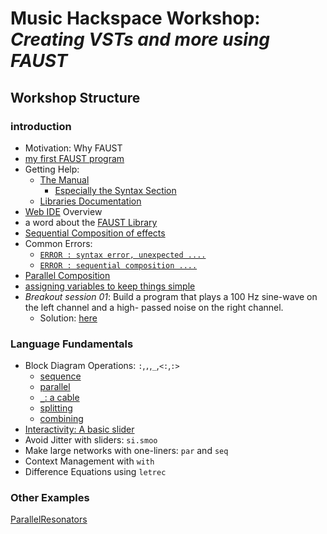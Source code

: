 # Music Hackspace Workshop: *Creating VSTs and more using FAUST*


## Workshop Structure

### introduction

- Motivation: Why FAUST
- [my first FAUST program](noise.dsp)
- Getting Help:
  - [The Manual](https://faustdoc.grame.fr/manual/introduction/)
    - [Especially the Syntax Section](https://faustdoc.grame.fr/manual/syntax)
  - [Libraries Documentation](https://faustlibraries.grame.fr/)
- [Web IDE](https://faustide.grame.fr/) Overview
- a word about the [FAUST Library](https://github.com/grame-cncm/faustlibraries)
- [Sequential Composition of effects](sequential01.dsp)
- Common Errors:
  - [`ERROR : syntax error, unexpected ....`](commonErrors01.dsp)
  - [`ERROR : sequential composition ....`](commonErrors02.dsp)
- [Parallel Composition](parallel01.dsp)
- [assigning variables to keep things simple](variables.dsp)
- *Breakout session 01*: Build a program that plays a 100 Hz sine-wave on the left channel and a high- passed noise on the right channel.
  - Solution: [here](solution_bo_01.dsp)

### Language Fundamentals
- Block Diagram Operations: `:`,`,`,`_`,`<:`,`:>`
  - [sequence](sequence02.dsp)
  - [parallel](parallel02.dsp)
  - [`_`: a cable](aCable.dsp)
  - [splitting](split.dsp)
  - [combining](combine.dsp)
- [Interactivity: A  basic slider](aSlider.dsp)
- Avoid Jitter with sliders: `si.smoo`
- Make large networks with one-liners: `par` and `seq`
- Context Management with `with`
- Difference Equations using `letrec`

### Other Examples
[ParallelResonators](ParallelResonators.dsp)
